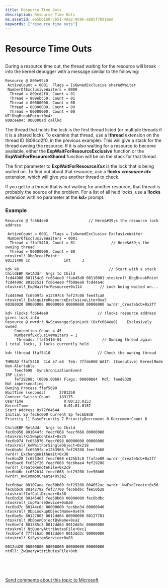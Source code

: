 ```yaml
---
title: Resource Time Outs
description: Resource Time Outs
ms.assetid: ea5b61e0-cb51-4da2-9596-ab85f7b01bed
keywords: ["resource time outs"]
---
```


# Resource Time Outs


## <span id="ddk_resource_time_outs_dbg"></span><span id="DDK_RESOURCE_TIME_OUTS_DBG"></span>


During a resource time out, the thread waiting for the resource will break into the kernel debugger with a message similar to the following:

```
Resource @ 800e99c0
 ActiveCount = 0001  Flags = IsOwnedExclusive sharedWaiter
 NumberOfExclusiveWaiters = 0000
  Thread = 809cd2f0, Count = 01
  Thread = 809ebc50, Count = 01
  Thread = 00000000, Count = 00
  Thread = 00000000, Count = 00
  Thread = 00000000, Count = 00
NT!DbgBreakPoint+0x4:
800cee04: 000000ad callkd 
```

The thread that holds the lock is the first thread listed (or multiple threads if it is a shared lock). To examine that thread, use a **!thread** extension on the thread ID (809cd2f0, in the previous example). This will give a stack for the thread owning the resource. If it is also waiting for a resource to become available, either the **ExpWaitForResourceExclusive** function or the **ExpWaitForResourceShared** function will be on the stack for that thread.

The first parameter to **ExpWaitForResource*Xxx*** is the lock that is being waited on. To find out about that resource, use a **!locks &lt;*resource id*&gt;** extension, which will give you another thread to check.

If you get to a thread that is not waiting for another resource, that thread is probably the source of the problem. For a list of all held locks, use a **!locks** extension with no parameter at the **kd&gt;** prompt.

### <span id="example"></span><span id="EXAMPLE"></span>Example

```
Resource @ fc664ee0                  // Here&#39;s the resource lock address

 ActiveCount = 0001  Flags = IsOwnedExclusive ExclusiveWaiter
 NumberOfExclusiveWaiters = 0001
  Thread = ffaf5410, Count = 01                // Here&#39;s the owning thread
  Thread = 00000000, Count = 00
ntoskrnl!_DbgBreakPoint:
80131400 cc               int     3

kd> kb                                        // Start with a stack
ChildEBP RetAddr  Args to Child
fcd44980 801154c0 fc664ee0 ffab45d0 00110001 ntoskrnl!_DbgBreakPoint
fcd4499c 80102521 fc664ee0 ffb08ea8 fcd44a4c ntoskrnl!_ExpWaitForResource+0x114        // Lock being waited on...

fcd449e8 fc6509fa e12597c8 fef27c08 fee4fca8 ntoskrnl!_ExAcquireResourceExclusiveLite+0xa5
00380020 00000000 00000000 00000000 00000000 nwrdr!_CreateScb+0x2ff

kd> !locks fc664ee0                      // !locks resource address gives lock info
Resource @ nwrdr!_NwScavengerSpinLock (0xfc664ee0)    Exclusively owned
    Contention Count = 45
    NumberOfExclusiveWaiters = 1
     Threads: ffaf5410-01                  // Owning thread again
1 total locks, 1 locks currently held

kd> !thread ffaf5410                     // Check the owning thread

THREAD ffaf5410  Cid e7.e8  Teb: 7ffde000 WAIT: (Executive) KernelMode Non-Alertable
    feecf698  SynchronizationEvent
IRP List:
    fef29208: (0006,00b8) Flags: 00000884  Mdl: feed8328
Not impersonating
Owning Process ffaf5690
WaitTime (seconds)      2781250
Context Switch Count    183175
UserTime                  0:00:23.0153
KernelTime                0:01:01.0187
Start Address 0x77f04644
Initial Sp fec6c000 Current Sp fec6b938
Priority 11 BasePriority 7 PriorityDecrement 0 DecrementCount 8

ChildEBP RetAddr  Args to Child
fec6b950 801044fc feecf668 feecf668 00000080 ntoskrnl!KiSwapContext+0x25
fec6b974 fc655976 feecf698 00000000 00000000 ntoskrnl!_KeWaitForSingleObject+0x218
fec6ba5c fc6509fa e1263968 fef29208 feecf668 nwrdr!_ExchangeWithWait+0x38
fec6ba28 fc6533e5 feecf668 e125b3c8 ffafae08 nwrdr!_CreateScb+0x2ff
fec6bac0 fc652f26 feecf668 fec6bae4 fef29208 nwrdr!_CreateRemoteFile+0x2c9
fec6bb6c fc652b14 feecf668 fef29208 fee50b60 nwrdr!_NwCommonCreate+0x3a2

fec6bbac 80107aea fee50b60 fef29208 804052ac nwrdr!_NwFsdCreate+0x56
fec6bbc0 80142792 fef37700 fec6bdbc fee50b28 ntoskrnl!IofCallDriver+0x38
fec6bd10 80145403 fee50b60 00000000 fec6bdbc ntoskrnl!_IopParseDevice+0x6a0
fec6bd7c 80144c0c 00000000 fec6be34 00000040 ntoskrnl!_ObpLookupObjectName+0x479
fec6be5c 80127803 0012dd64 00000000 80127701 ntoskrnl!_ObOpenObjectByName+0xa2
fec6bef4 801385c3 0012dd64 0012dd3c 00000000 ntoskrnl!_NtQueryAttributesFile+0xc1
fec6bef4 77f716ab 0012dd64 0012dd3c 00000000 ntoskrnl!_KiSystemService+0x83

0012dd20 00000000 00000000 00000000 00000000 ntdll!_ZwQueryAttributesFile+0xb 
```

 

 

[Send comments about this topic to Microsoft](mailto:wsddocfb@microsoft.com?subject=Documentation%20feedback%20[debugger\debugger]:%20Resource%20Time%20Outs%20%20RELEASE:%20%284/24/2017%29&body=%0A%0APRIVACY%20STATEMENT%0A%0AWe%20use%20your%20feedback%20to%20improve%20the%20documentation.%20We%20don't%20use%20your%20email%20address%20for%20any%20other%20purpose,%20and%20we'll%20remove%20your%20email%20address%20from%20our%20system%20after%20the%20issue%20that%20you're%20reporting%20is%20fixed.%20While%20we're%20working%20to%20fix%20this%20issue,%20we%20might%20send%20you%20an%20email%20message%20to%20ask%20for%20more%20info.%20Later,%20we%20might%20also%20send%20you%20an%20email%20message%20to%20let%20you%20know%20that%20we've%20addressed%20your%20feedback.%0A%0AFor%20more%20info%20about%20Microsoft's%20privacy%20policy,%20see%20http://privacy.microsoft.com/default.aspx. "Send comments about this topic to Microsoft")




